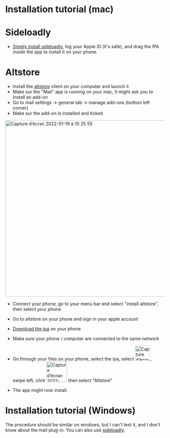 # Installation tutorial (mac)

# Sideloadly

- [Simply install sideloadly](https://sideloadly.io/), log your Apple ID (it's safe), and drag the IPA inside the app to install it on your phone.

# Altstore

- Install the [altstore](https://altstore.io/) client on your computer and launch it
- Make sur the "Mail" app is running on your mac, it might ask you to install an add-on
- Go to mail settings -> general tab -> manage add-ons (bottom left corner)
- Make sur the add-on is installed and ticked

<img width="557" alt="Capture d’écran 2022-01-19 à 10 25 55" src="https://user-images.githubusercontent.com/76073612/150102038-8ef8af5e-d660-433d-a363-c2bc8d772bfa.png">


- Connect your phone, go to your menu bar and select "install altstore", then select your phone
- Go to altstore on your phone and sign in your apple account
- [Download the ipa](https://github.com/mmmago/cowboyunleashed/releases) on your phone
- Make sure your phone / computer are connected to the same network

- Go through your files on your phone, select the ipa, select <img width="47" alt="Capture d’écran 2022-01-19 à 10 30 32" src="https://user-images.githubusercontent.com/76073612/150102812-43703f93-72f2-4a58-b949-f74789068f9f.png">, swipe left, click <img width="65" alt="Capture d’écran 2022-01-19 à 10 33 05" src="https://user-images.githubusercontent.com/76073612/150103345-34726e7f-d159-4d22-8219-5d395b4165f7.png">
 then select "Altstore"
 - The app might now install.

# Installation tutorial (Windows)


The procedure should be similar on windows, but I can't test it, and I don't know about the mail plug-in.
You can also use [sideloadly](https://sideloadly.io/).
